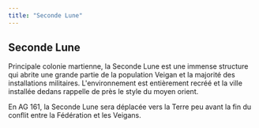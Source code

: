 ```yaml
---
title: "Seconde Lune"
---
```


Seconde Lune
------------

Principale colonie martienne, la Seconde Lune est une immense structure qui abrite une grande partie de la population Veigan et la majorité des installations militaires. L'environnement est entièrement recréé et la ville installée dedans rappelle de près le style du moyen orient. 


En AG 161, la Seconde Lune sera déplacée vers la Terre peu avant la fin du conflit entre la Fédération et les Veigans. 

